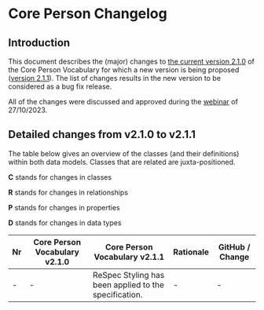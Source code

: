 # Core Person Changelog

## Introduction

This document describes the (major) changes to [the current version 2.1.0](https://github.com/SEMICeu/Core-Person-Vocabulary/tree/master/releases/2.1.0) of the Core Person Vocabulary for which a new version is being proposed ([version 2.1.1](https://semiceu.github.io/Core-Person-Vocabulary/releases/2.1.1/)). The list of changes results in the new version to be considered as a bug fix release.

All of the changes were discussed and approved during the [webinar](https://joinup.ec.europa.eu/collection/semic-support-centre/event/webinar-review-core-vocabularies) of 27/10/2023.

## Detailed changes from v2.1.0 to v2.1.1

The table below gives an overview of the classes (and their definitions) within both data models. Classes that are related are juxta-positioned.

**C** stands for changes in classes

**R** stands for changes in relationships

**P** stands for changes in properties

**D** stands for changes in data types

| Nr | Core Person Vocabulary v2.1.0 | Core Person Vocabulary v2.1.1 | Rationale | GitHub / Change |
| --- | --- | --- | --- | --- |
| - | - | ReSpec Styling has been applied to the specification.| - | - |

